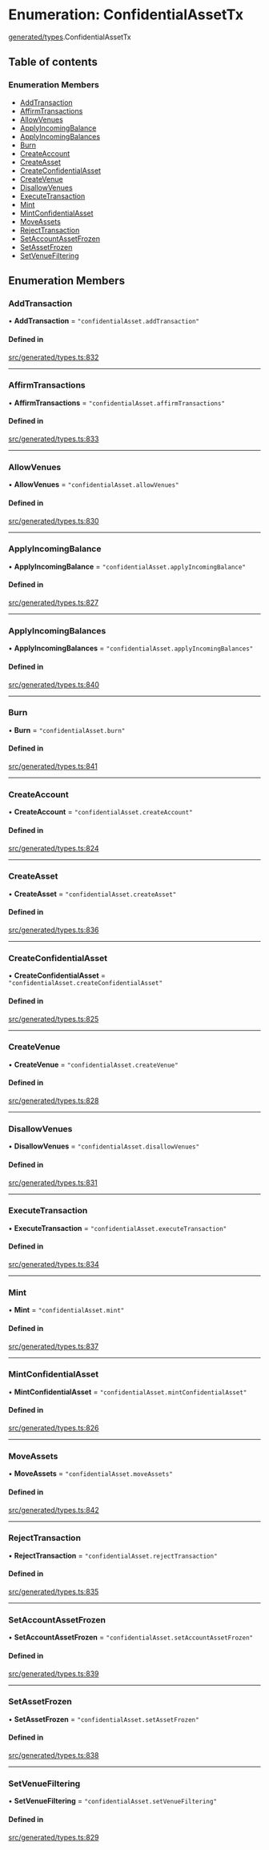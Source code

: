 # Enumeration: ConfidentialAssetTx

[generated/types](../wiki/generated.types).ConfidentialAssetTx

## Table of contents

### Enumeration Members

- [AddTransaction](../wiki/generated.types.ConfidentialAssetTx#addtransaction)
- [AffirmTransactions](../wiki/generated.types.ConfidentialAssetTx#affirmtransactions)
- [AllowVenues](../wiki/generated.types.ConfidentialAssetTx#allowvenues)
- [ApplyIncomingBalance](../wiki/generated.types.ConfidentialAssetTx#applyincomingbalance)
- [ApplyIncomingBalances](../wiki/generated.types.ConfidentialAssetTx#applyincomingbalances)
- [Burn](../wiki/generated.types.ConfidentialAssetTx#burn)
- [CreateAccount](../wiki/generated.types.ConfidentialAssetTx#createaccount)
- [CreateAsset](../wiki/generated.types.ConfidentialAssetTx#createasset)
- [CreateConfidentialAsset](../wiki/generated.types.ConfidentialAssetTx#createconfidentialasset)
- [CreateVenue](../wiki/generated.types.ConfidentialAssetTx#createvenue)
- [DisallowVenues](../wiki/generated.types.ConfidentialAssetTx#disallowvenues)
- [ExecuteTransaction](../wiki/generated.types.ConfidentialAssetTx#executetransaction)
- [Mint](../wiki/generated.types.ConfidentialAssetTx#mint)
- [MintConfidentialAsset](../wiki/generated.types.ConfidentialAssetTx#mintconfidentialasset)
- [MoveAssets](../wiki/generated.types.ConfidentialAssetTx#moveassets)
- [RejectTransaction](../wiki/generated.types.ConfidentialAssetTx#rejecttransaction)
- [SetAccountAssetFrozen](../wiki/generated.types.ConfidentialAssetTx#setaccountassetfrozen)
- [SetAssetFrozen](../wiki/generated.types.ConfidentialAssetTx#setassetfrozen)
- [SetVenueFiltering](../wiki/generated.types.ConfidentialAssetTx#setvenuefiltering)

## Enumeration Members

### AddTransaction

• **AddTransaction** = ``"confidentialAsset.addTransaction"``

#### Defined in

[src/generated/types.ts:832](https://github.com/PolymeshAssociation/polymesh-private-sdk/blob/297c67ce/src/generated/types.ts#L832)

___

### AffirmTransactions

• **AffirmTransactions** = ``"confidentialAsset.affirmTransactions"``

#### Defined in

[src/generated/types.ts:833](https://github.com/PolymeshAssociation/polymesh-private-sdk/blob/297c67ce/src/generated/types.ts#L833)

___

### AllowVenues

• **AllowVenues** = ``"confidentialAsset.allowVenues"``

#### Defined in

[src/generated/types.ts:830](https://github.com/PolymeshAssociation/polymesh-private-sdk/blob/297c67ce/src/generated/types.ts#L830)

___

### ApplyIncomingBalance

• **ApplyIncomingBalance** = ``"confidentialAsset.applyIncomingBalance"``

#### Defined in

[src/generated/types.ts:827](https://github.com/PolymeshAssociation/polymesh-private-sdk/blob/297c67ce/src/generated/types.ts#L827)

___

### ApplyIncomingBalances

• **ApplyIncomingBalances** = ``"confidentialAsset.applyIncomingBalances"``

#### Defined in

[src/generated/types.ts:840](https://github.com/PolymeshAssociation/polymesh-private-sdk/blob/297c67ce/src/generated/types.ts#L840)

___

### Burn

• **Burn** = ``"confidentialAsset.burn"``

#### Defined in

[src/generated/types.ts:841](https://github.com/PolymeshAssociation/polymesh-private-sdk/blob/297c67ce/src/generated/types.ts#L841)

___

### CreateAccount

• **CreateAccount** = ``"confidentialAsset.createAccount"``

#### Defined in

[src/generated/types.ts:824](https://github.com/PolymeshAssociation/polymesh-private-sdk/blob/297c67ce/src/generated/types.ts#L824)

___

### CreateAsset

• **CreateAsset** = ``"confidentialAsset.createAsset"``

#### Defined in

[src/generated/types.ts:836](https://github.com/PolymeshAssociation/polymesh-private-sdk/blob/297c67ce/src/generated/types.ts#L836)

___

### CreateConfidentialAsset

• **CreateConfidentialAsset** = ``"confidentialAsset.createConfidentialAsset"``

#### Defined in

[src/generated/types.ts:825](https://github.com/PolymeshAssociation/polymesh-private-sdk/blob/297c67ce/src/generated/types.ts#L825)

___

### CreateVenue

• **CreateVenue** = ``"confidentialAsset.createVenue"``

#### Defined in

[src/generated/types.ts:828](https://github.com/PolymeshAssociation/polymesh-private-sdk/blob/297c67ce/src/generated/types.ts#L828)

___

### DisallowVenues

• **DisallowVenues** = ``"confidentialAsset.disallowVenues"``

#### Defined in

[src/generated/types.ts:831](https://github.com/PolymeshAssociation/polymesh-private-sdk/blob/297c67ce/src/generated/types.ts#L831)

___

### ExecuteTransaction

• **ExecuteTransaction** = ``"confidentialAsset.executeTransaction"``

#### Defined in

[src/generated/types.ts:834](https://github.com/PolymeshAssociation/polymesh-private-sdk/blob/297c67ce/src/generated/types.ts#L834)

___

### Mint

• **Mint** = ``"confidentialAsset.mint"``

#### Defined in

[src/generated/types.ts:837](https://github.com/PolymeshAssociation/polymesh-private-sdk/blob/297c67ce/src/generated/types.ts#L837)

___

### MintConfidentialAsset

• **MintConfidentialAsset** = ``"confidentialAsset.mintConfidentialAsset"``

#### Defined in

[src/generated/types.ts:826](https://github.com/PolymeshAssociation/polymesh-private-sdk/blob/297c67ce/src/generated/types.ts#L826)

___

### MoveAssets

• **MoveAssets** = ``"confidentialAsset.moveAssets"``

#### Defined in

[src/generated/types.ts:842](https://github.com/PolymeshAssociation/polymesh-private-sdk/blob/297c67ce/src/generated/types.ts#L842)

___

### RejectTransaction

• **RejectTransaction** = ``"confidentialAsset.rejectTransaction"``

#### Defined in

[src/generated/types.ts:835](https://github.com/PolymeshAssociation/polymesh-private-sdk/blob/297c67ce/src/generated/types.ts#L835)

___

### SetAccountAssetFrozen

• **SetAccountAssetFrozen** = ``"confidentialAsset.setAccountAssetFrozen"``

#### Defined in

[src/generated/types.ts:839](https://github.com/PolymeshAssociation/polymesh-private-sdk/blob/297c67ce/src/generated/types.ts#L839)

___

### SetAssetFrozen

• **SetAssetFrozen** = ``"confidentialAsset.setAssetFrozen"``

#### Defined in

[src/generated/types.ts:838](https://github.com/PolymeshAssociation/polymesh-private-sdk/blob/297c67ce/src/generated/types.ts#L838)

___

### SetVenueFiltering

• **SetVenueFiltering** = ``"confidentialAsset.setVenueFiltering"``

#### Defined in

[src/generated/types.ts:829](https://github.com/PolymeshAssociation/polymesh-private-sdk/blob/297c67ce/src/generated/types.ts#L829)
